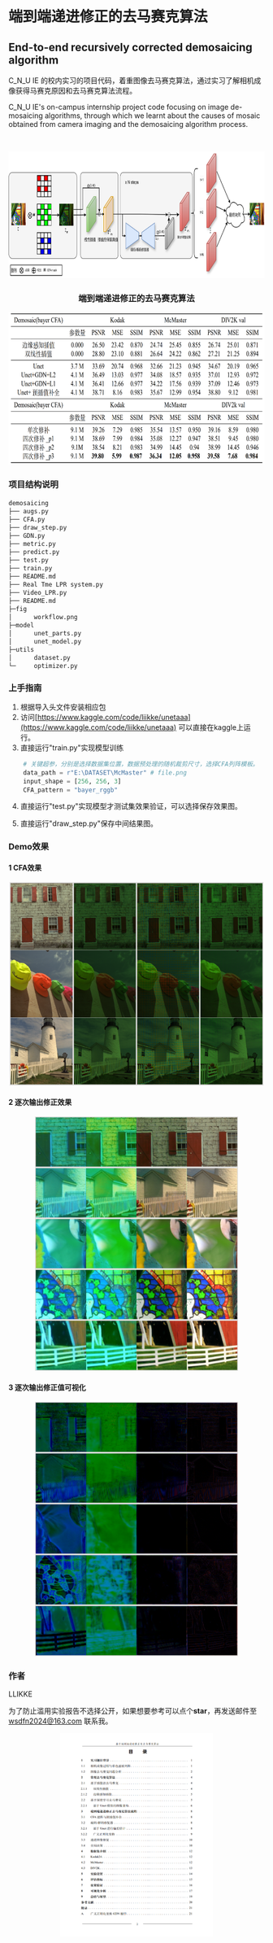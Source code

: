

# 端到端递进修正的去马赛克算法 
## End-to-end recursively corrected demosaicing algorithm

C_N_U IE 的校内实习的项目代码，着重图像去马赛克算法，通过实习了解相机成像获得马赛克原因和去马赛克算法流程。

C_N_U IE's on-campus internship project code focusing on image de-mosaicing algorithms, through which we learnt about the causes of mosaic obtained from camera imaging and the demosaicing algorithm process.

<!-- PROJECT LOGO -->
<br />

<p align="center">
  <a href="https://github.com/shaojintian/Best_README_template/">
    <img src="figs/workflow.png" alt="Logo" width="700" height="250">
  </a>

  <h3 align="center">端到端递进修正的去马赛克算法 </h3>
  <p align="center">

</p>

<div style="text-align:center;">
    <img src="figs/table.png" alt="image_chi/sample4.jpg" width="700" height="300" />
</div>

### 项目结构说明

```
demosaicing
├── augs.py
├── CFA.py
├── draw_step.py
├── GDN.py
├── metric.py
├── predict.py
├── test.py
├── train.py
├── README.md
├── Real Tme LPR system.py
├── Video_LPR.py
├── README.md
├─fig
│      workflow.png
├─model
│      unet_parts.py
│      unet_model.py
├─utils
│      dataset.py
└─     optimizer.py  
```

### 上手指南
1. 根据导入头文件安装相应包
2. 访问[https://www.kaggle.com/code/liikke/unetaaa](https://www.kaggle.com/code/liikke/unetaaa) 可以直接在kaggle上运行。
3. 直接运行"train.py"实现模型训练
```python
    # 关键超参，分别是选择数据集位置，数据预处理的随机裁剪尺寸，选择CFA列阵模板。
    data_path = r"E:\DATASET\McMaster" # file.png
    input_shape = [256, 256, 3]
    CFA_pattern = "bayer_rggb"
```
4. 直接运行"test.py"实现模型才测试集效果验证，可以选择保存效果图。

5. 直接运行"draw_step.py"保存中间结果图。

### Demo效果

#### 1 **CFA效果**
<div style="text-align:center;">
    <img src="figs/CFA.png" alt="Workflow" width="500" height="400" />
</div>

#### 2 **逐次输出修正效果**
<div style="text-align:center;">
    <img src="figs/show1.png" alt="Workflow" width="400" height="500" />
</div>

#### 3 **逐次输出修正值可视化**
<div style="text-align:center;">
    <img src="figs/show2.png" alt="Workflow" width="400" height="500" />
</div>


### 作者

LLIKKE

为了防止滥用实验报告不选择公开，如果想要参考可以点个**star**，再发送邮件至 <wsdfn2024@163.com> 联系我。

<div style="text-align:center;">
    <img src="figs/document.png" alt="Workflow" width="300" height="400" />
</div>






